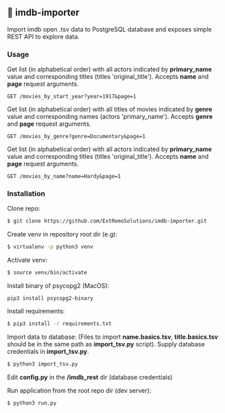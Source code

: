 ## 🎥 imdb-importer

Import imdb open .tsv data to PostgreSQL database and exposes simple REST API to explore data.

### **Usage**

Get list (in alphabetical order) with all actors indicated by **primary_name** value and corresponding titles (titles 'original_title'). Accepts **name** and **page** request arguments.

```http
GET /movies_by_start_year?year=1917&page=1
```

Get list (in alphabetical order) with all titles of movies indicated by **genre** value and corresponding names (actors 'primary_name').
Accepts **genre** and **page** request arguments.

```http
GET /movies_by_genre?genre=Documentary&page=1
```

Get list (in alphabetical order) with all actors indicated by **primary_name** value and corresponding titles (titles 'original_title').
Accepts **name** and **page** request arguments.

```http
GET /movies_by_name?name=Hardy&page=1
```

### **Installation**

Clone repo:

```bash
$ git clone https://github.com/ExtRemoSolutions/imdb-importer.git
```

Create venv in repository root dir (e.g):

```bash
$ virtualenv -p python3 venv
```

Activate venv:

```bash
$ source venv/bin/activate
```

Install binary of psycopg2 (MacOS):

```
pip3 install psycopg2-binary
```

Install requirements:

```bash
$ pip3 install -r requirements.txt
```

Import data to database: (Files to import **name.basics.tsv**, **title.basics.tsv** should be in the same path as **import_tsv.py** script). Supply database credentials in **import_tsv.py**.

```bash
$ python3 import_tsv.py
```

Edit **config.py** in the **/imdb_rest** dir (database credentials)

Run application from the root repo dir (dev server):

```bash
$ python3 run.py
```